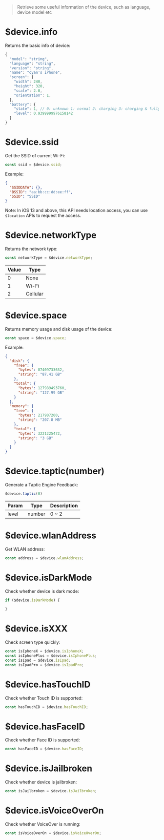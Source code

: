 > Retrieve some useful information of the device, such as language, device model etc

# $device.info

Returns the basic info of device:

```js
{
  "model": "string",
  "language": "string",
  "version": "string",
  "name": "cyan's iPhone",
  "screen": {
    "width": 240,
    "height": 320,
    "scale": 2.0,
    "orientation": 1,
  },
  "battery": {
    "state": 1, // 0: unknown 1: normal 2: charging 3: charging & fully charged
    "level": 0.9399999976158142
  }
}
```

# $device.ssid

Get the SSID of current Wi-Fi:

```js
const ssid = $device.ssid;
```

Example:

```json
{
  "SSIDDATA": {},
  "BSSID": "aa:bb:cc:dd:ee:ff",
  "SSID": "SSID"
}
```

Note: In iOS 13 and above, this API needs location access, you can use `$location` APIs to request the access.

# $device.networkType

Returns the network type:

```js
const networkType = $device.networkType;
```

Value | Type
---|---
0 | None
1 | Wi-Fi
2 | Cellular

# $device.space

Returns memory usage and disk usage of the device:

```js
const space = $device.space;
```

Example:

```json
{
  "disk": {
    "free": {
      "bytes": 87409733632,
      "string": "87.41 GB"
    },
    "total": {
      "bytes": 127989493760,
      "string": "127.99 GB"
    }
  },
  "memory": {
    "free": {
      "bytes": 217907200,
      "string": "207.8 MB"
    },
    "total": {
      "bytes": 3221225472,
      "string": "3 GB"
    }
  }
}
```

# $device.taptic(number)

Generate a Taptic Engine Feedback:

```js
$device.taptic(0)
```

Param | Type | Description
---|---|---
level | number | 0 ~ 2

# $device.wlanAddress

Get WLAN address:

```js
const address = $device.wlanAddress;
```

# $device.isDarkMode

Check whether device is dark mode:

```js
if ($device.isDarkMode) {
  
}
```

# $device.isXXX

Check screen type quickly:

```js
const isIphoneX = $device.isIphoneX;
const isIphonePlus = $device.isIphonePlus;
const isIpad = $device.isIpad;
const isIpadPro = $device.isIpadPro;
```

# $device.hasTouchID

Check whether Touch ID is supported:

```js
const hasTouchID = $device.hasTouchID;
```

# $device.hasFaceID

Check whether Face ID is supported:

```js
const hasFaceID = $device.hasFaceID;
```

# $device.isJailbroken

Check whether device is jailbroken:

```js
const isJailbroken = $device.isJailbroken;
```

# $device.isVoiceOverOn

Check whether VoiceOver is running:

```js
const isVoiceOverOn = $device.isVoiceOverOn;
```